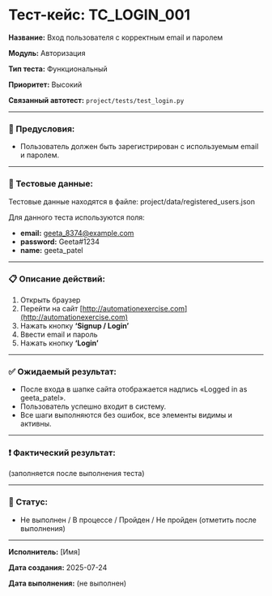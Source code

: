 # Тест-кейс: TC_LOGIN_001

**Название:** Вход пользователя с корректным email и паролем

**Модуль:** Авторизация

**Тип теста:** Функциональный

**Приоритет:** Высокий

**Связанный автотест:** `project/tests/test_login.py`

---

### 🔧 Предусловия:
- Пользователь должен быть зарегистрирован с используемым email и паролем.

---

### 🧪 Тестовые данные:

Тестовые данные находятся в файле:
project/data/registered_users.json

Для данного теста используются поля:
- **email:** geeta_8374@example.com
- **password:** Geeta#1234
- **name:** geeta_patel

---

### 📋 Описание действий:

1. Открыть браузер  
2. Перейти на сайт [http://automationexercise.com](http://automationexercise.com)  
3. Нажать кнопку **‘Signup / Login’**  
4. Ввести email и пароль  
5. Нажать кнопку **‘Login’**  

---

### ✅ Ожидаемый результат:
- После входа в шапке сайта отображается надпись «Logged in as geeta_patel».
- Пользователь успешно входит в систему.
- Все шаги выполняются без ошибок, все элементы видимы и активны.

---

### ❗ Фактический результат:
(заполняется после выполнения теста)

---

### 📌 Статус:
- Не выполнен / В процессе / Пройден / Не пройден (отметить после выполнения)

---

**Исполнитель:** [Имя]

**Дата создания:** 2025-07-24

**Дата выполнения:** (не выполнен)
